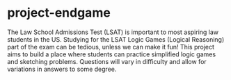 # project-endgame

The Law School Admissions Test (LSAT) is important to most aspiring law students in the US. Studying for the LSAT Logic Games (Logical Reasoning) part of the exam can be tedious, unless we can make it fun! This project aims to build a place where students can practice simplified logic games and sketching problems. Questions will vary in difficulty and allow for variations in answers to some degree.

